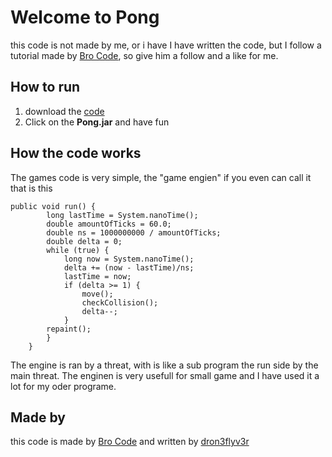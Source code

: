 # Welcome to Pong 

this code is not made by me, or i have I have written the code, but I follow a tutorial made by [Bro Code](https://www.youtube.com/watch?v=oLirZqJFKPE), so give him a follow and a like for me.

## How to run
1. download the [code](https://github.com/dron3flyv3r/Pong)
2. Click on the **Pong.jar** and have fun


## How the code works

The games code is very simple, the "game engien" if you even can call it that is this
```engien
public void run() {
        long lastTime = System.nanoTime();
        double amountOfTicks = 60.0;
        double ns = 1000000000 / amountOfTicks; 
        double delta = 0;
        while (true) {
            long now = System.nanoTime();
            delta += (now - lastTime)/ns;
            lastTime = now;
            if (delta >= 1) {
                move();
                checkCollision();
                delta--;
            }
        repaint();
        }        
    }
```
The engine is ran by a threat, with is like a sub program the run side by the main threat. The enginen is very usefull for small game and I have used it a lot for my oder programe.

## Made by
this code is made by [Bro Code](https://www.youtube.com/watch?v=oLirZqJFKPE) and written by [dron3flyv3r](https://github.com/dron3flyv3r)
